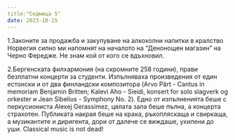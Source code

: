 ```yaml
---
title:"Седмица 5"
date: 2023-10-15
---
```

1.Законите за продажба и закупуване на алкохолни напитки в кралство Норвегия силно ми напомнят на началото на “Денонощен магазин” на Черно Фередже. Не знам кой от кого се вдъхновил. 

2.Бергенската филхармония (на скромните 258 години), прави безплатни концерти за студенти. Изпълняваха произведения от един естонски и от два финландски композитора (Arvo Pärt - Cantus in memoriam Benjamin Britten; Kalevi Aho - Sieidi, konsert for solo slagverk og orkester и Jean Sibelius - Symphony No. 2). Едно от изпълненията беше с перкусиониста Alexej Gerassimez, цялата зала беше пълна, а концерта страхотен. Публиката накрая беше на крака, ръкопляскаща и свиркаща, а музикантите и диригента, дори от далече се виждаше, ухилени до уши. 
Classical music is not dead!
